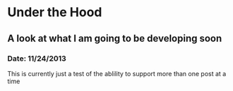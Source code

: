Under the Hood
===

A look at what I am going to be developing soon
---

### Date: 11/24/2013

This is currently just a test of the ablility to support more than one post at a time
